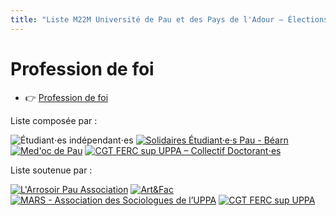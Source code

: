 ```yaml
---
title: "Liste M22M Université de Pau et des Pays de l'Adour – Élections 2022"
---
```



# Profession de foi
<div class="professionfoi" markdown="1">

- 👉 [Profession de foi](assets/pdf/2022/PF_M22M_2022-2024.pdf)

<!--
- 👉 [Hauteskunduko adierazpena](assets/pdf/2022/)
- 👉 [Profession de Fe](assets/pdf/2022/)
-->

</div>
<!--
Pour en savoir plus sur nos différents axes :

<div class="professionfoi" markdown="1">

- [💶 Lutte contre la précarité](assets/pdf/2022/)
- [👥 Pour un service public de qualité](assets/pdf/2022/)
- [📚 Démocratisation et accessibilité au savoir](assets/pdf/2022/)
- [🎓 Université de proximité](assets/pdf/2022/)
- [🗣️ Diversité culturelle et linguistique](assets/pdf/2022/)
- [✊ Université en lutte contre les dominations](assets/pdf/2022/)
- [🌱 Université écologique et sans conservateur](assets/pdf/2022/)
- [🥼 Pour une recherche sans précarité !](assets/pdf/2022/)

</div>
-->

Liste composée par :
<div class="partenaires" markdown="1">

<!--[![Nom](assets/img/)](URL)-->

![Étudiant⋅es indépendant⋅es](assets/img/independants.png)
[![Solidaires Étudiant·e·s Pau - Béarn](assets/img/solidaires.jpg)](https://twitter.com/seslpau)
[![Med'oc de Pau](assets/img/medoc.png)](https://www.facebook.com/medocdepau)
[![CGT FERC sup UPPA – Collectif Doctorant⋅es](assets/img/)](https://cgt-doctorants-uppa.legtux.org/)
</div>

Liste soutenue par :
<div class="partenaires" markdown="1">

<!--[![Nom](assets/img/)](URL)-->
[![L'Arrosoir Pau Association](assets/img/arrosoir.png)](https://larrosoirpau.fr/)
[![Art&Fac](assets/img/artefac.jpg)](https://www.facebook.com/art.et.fac.pau/)
[![MARS - Association des Sociologues de l’UPPA](assets/img/)](https://www.instagram.com/sociologie_uppa/)
[![CGT FERC sup UPPA](assets/img/cgt.jpg)](https://cgt.fercsup.net/syndicats/aquitaine-limousin-poitou-charentes/universite-de-pau-et-des-pays-de-l-adour-uppa/)
</div>
<!--
# Ressources et communiquées de presse
-->
